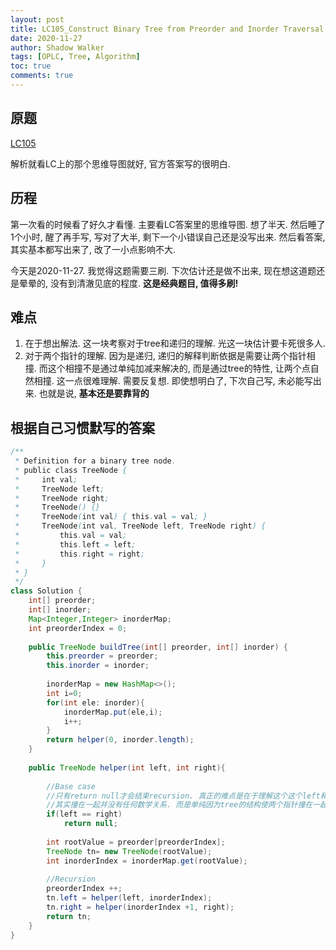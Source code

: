 ```yaml
---
layout: post
title: LC105_Construct Binary Tree from Preorder and Inorder Traversal
date: 2020-11-27
author: Shadow Walker
tags: [OPLC, Tree, Algorithm]
toc: true
comments: true
---
```


## 原题

[LC105](https://leetcode.com/problems/construct-binary-tree-from-preorder-and-inorder-traversal/)

解析就看LC上的那个思维导图就好, 官方答案写的很明白. 

## 历程

第一次看的时候看了好久才看懂. 主要看LC答案里的思维导图. 想了半天.
然后睡了1个小时, 醒了再手写, 写对了大半, 剩下一个小错误自己还是没写出来. 然后看答案, 其实基本都写出来了, 改了一小点影响不大. 

今天是2020-11-27. 我觉得这题需要三刷. 下次估计还是做不出来, 现在想这道题还是晕晕的, 没有到清澈见底的程度. **这是经典题目, 值得多刷!** 

## 难点

1. 在于想出解法. 这一块考察对于tree和递归的理解. 光这一块估计要卡死很多人. 
2. 对于两个指针的理解. 因为是递归, 递归的解释判断依据是需要让两个指针相撞. 而这个相撞不是通过单纯加减来解决的, 而是通过tree的特性, 让两个点自然相撞. 这一点很难理解. 需要反复想. 即使想明白了, 下次自己写, 未必能写出来. 也就是说, **基本还是要靠背的**

## 根据自己习惯默写的答案

```java
/**
 * Definition for a binary tree node.
 * public class TreeNode {
 *     int val;
 *     TreeNode left;
 *     TreeNode right;
 *     TreeNode() {}
 *     TreeNode(int val) { this.val = val; }
 *     TreeNode(int val, TreeNode left, TreeNode right) {
 *         this.val = val;
 *         this.left = left;
 *         this.right = right;
 *     }
 * }
 */
class Solution {
    int[] preorder;
    int[] inorder;
    Map<Integer,Integer> inorderMap;
    int preorderIndex = 0;
    
    public TreeNode buildTree(int[] preorder, int[] inorder) {
        this.preorder = preorder;
        this.inorder = inorder;
        
        inorderMap = new HashMap<>();
        int i=0;
        for(int ele: inorder){
            inorderMap.put(ele,i);
            i++;
        }
        return helper(0, inorder.length);
    }
    
    public TreeNode helper(int left, int right){
        
        //Base case
        //只有return null才会结束recursion. 真正的难点是在于理解这个这个left和right会如何撞在一起. 
        //其实撞在一起并没有任何数学关系. 而是单纯因为tree的结构使两个指针撞在一起. 这是这道题最精妙的地方. 
        if(left == right)
            return null;
        
        int rootValue = preorder[preorderIndex];
        TreeNode tn= new TreeNode(rootValue);
        int inorderIndex = inorderMap.get(rootValue);
        
        //Recursion
        preorderIndex ++;
        tn.left = helper(left, inorderIndex);
        tn.right = helper(inorderIndex +1, right);
        return tn;
    }
}
```